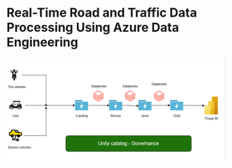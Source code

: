 # Real-Time Road and Traffic Data Processing Using Azure Data Engineering

![Alt text](architecture.png)


